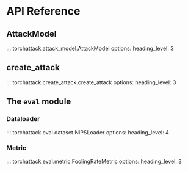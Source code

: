 # API Reference

## AttackModel

::: torchattack.attack_model.AttackModel
    options:
        heading_level: 3

## create_attack

::: torchattack.create_attack.create_attack
    options:
        heading_level: 3

## The `eval` module

### Dataloader

::: torchattack.eval.dataset.NIPSLoader
    options:
        heading_level: 4

### Metric

::: torchattack.eval.metric.FoolingRateMetric
    options:
        heading_level: 3
